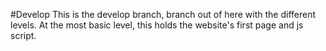 #Develop
This is the develop branch, branch out of here with the different levels.
At the most basic level, this holds the website's first page and js script.
